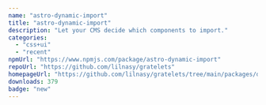 ```yaml
---
name: "astro-dynamic-import"
title: "astro-dynamic-import"
description: "Let your CMS decide which components to import."
categories:
  - "css+ui"
  - "recent"
npmUrl: "https://www.npmjs.com/package/astro-dynamic-import"
repoUrl: "https://github.com/lilnasy/gratelets"
homepageUrl: "https://github.com/lilnasy/gratelets/tree/main/packages/dynamic-import"
downloads: 379
badge: "new"
---
```

